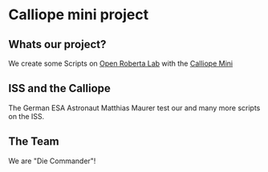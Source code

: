 # Calliope mini project
## Whats our project?
We create some Scripts on [Open Roberta Lab](https://lab.open-roberta.org/) with the [Calliope Mini](https://calliope.cc)
## ISS and the Calliope
The German ESA Astronaut Matthias Maurer test our and many more scripts on the ISS.
## The Team
We are "Die Commander"!
